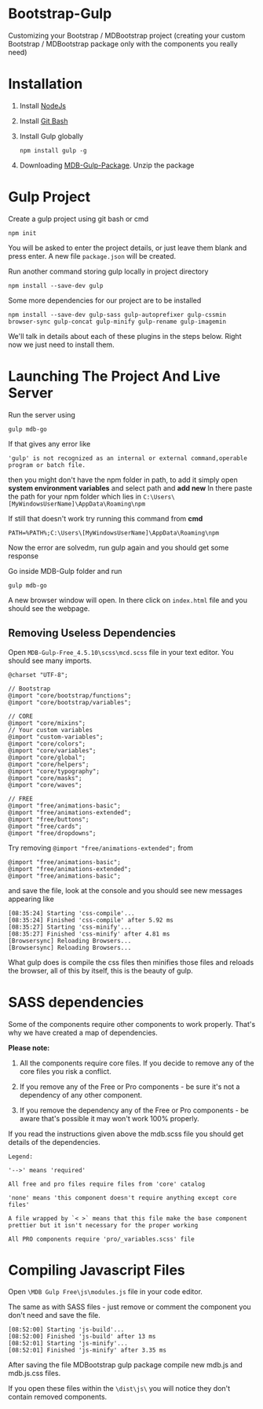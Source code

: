 # Bootstrap-Gulp
Customizing your Bootstrap / MDBootstrap project (creating your custom Bootstrap / MDBootstrap package only with the components you really need)

# Installation
1. Install [NodeJs](https://nodejs.org/en/)
2. Install [Git Bash](https://git-scm.com/downloads)
3. Install Gulp globally

	```
	npm install gulp -g
	```
4. Downloading [MDB-Gulp-Package](https://mdbootstrap.com/download/mdb-jquery/mdb-gulp-free/4510akkBX7PNghRC6EIE/MDB-Gulp-Free_4.5.10.zip). Unzip the package

# Gulp Project
Create a gulp project using git bash or cmd

```
npm init
```

You will be asked to enter the project details, or just leave them blank and press 
enter. A new file ```package.json``` will be created.

Run another command storing gulp locally in project directory

```
npm install --save-dev gulp
```

Some more dependencies for our project are to be installed

```
npm install --save-dev gulp-sass gulp-autoprefixer gulp-cssmin browser-sync gulp-concat gulp-minify gulp-rename gulp-imagemin
```

We'll talk in details about each of these plugins in the steps below. Right now we 
just need to install them.

# Launching The Project And Live Server
Run the server using
```
gulp mdb-go
```

If that gives any error like

```
'gulp' is not recognized as an internal or external command,operable program or batch file.
```

then you might don't have the npm folder in path, to add it simply open 
**system environment variables** and select path and **add new** In there paste the path
for your npm folder which lies in 
```C:\Users\[MyWindowsUserName]\AppData\Roaming\npm```

If still that doesn't work try running this command from **cmd**

```
PATH=%PATH%;C:\Users\[MyWindowsUserName]\AppData\Roaming\npm
```

Now the error are solvedm, run gulp again and you should get some response

Go inside MDB-Gulp folder and run 

```
gulp mdb-go
```

A new browser window will open. In there click on ```index.html``` file and you should see
the webpage. 

## Removing Useless Dependencies
Open ```MDB-Gulp-Free_4.5.10\scss\mcd.scss``` file in your text editor. You should see many
imports. 

```
@charset "UTF-8";

// Bootstrap
@import "core/bootstrap/functions";
@import "core/bootstrap/variables";

// CORE
@import "core/mixins";
// Your custom variables
@import "custom-variables";
@import "core/colors";
@import "core/variables";
@import "core/global";
@import "core/helpers";
@import "core/typography";
@import "core/masks";
@import "core/waves";

// FREE
@import "free/animations-basic";
@import "free/animations-extended";
@import "free/buttons";
@import "free/cards";
@import "free/dropdowns";
```

Try removing ```@import "free/animations-extended";``` from

```
@import "free/animations-basic";
@import "free/animations-extended";
@import "free/animations-basic";
```

and save the file, look at the console and you should see new messages appearing like

```
[08:35:24] Starting 'css-compile'...
[08:35:24] Finished 'css-compile' after 5.92 ms
[08:35:27] Starting 'css-minify'...
[08:35:27] Finished 'css-minify' after 4.81 ms
[Browsersync] Reloading Browsers...
[Browsersync] Reloading Browsers...

```

What gulp does is compile the css files then minifies those files and reloads the browser, 
all of this by itself, this is the beauty of gulp.

# SASS dependencies

Some of the components require other components to work properly. That's why we have created a map of dependencies.

**Please note:**

1. All the components require core files. If you decide to remove any of the core files you 
risk a conflict.

2. If you remove any of the Free or Pro components - be sure it's not a dependency of any 
other component.

3. If you remove the dependency any of the Free or Pro components - be aware that's 
possible it may won't work 100% properly.

If you read the instructions given above the mdb.scss file you should get details of the 
dependencies.

```
Legend:

'-->' means 'required'

All free and pro files require files from 'core' catalog

'none' means 'this component doesn't require anything except core files'

A file wrapped by `< >` means that this file make the base component prettier but it isn't necessary for the proper working

All PRO components require 'pro/_variables.scss' file
```

# Compiling Javascript Files
Open ```\MDB Gulp Free\js\modules.js``` file in your code editor.

The same as with SASS files - just remove or comment the component you don't need and save 
the file.

```
[08:52:00] Starting 'js-build'...
[08:52:00] Finished 'js-build' after 13 ms
[08:52:01] Starting 'js-minify'...
[08:52:01] Finished 'js-minify' after 3.35 ms

```

After saving the file MDBootstrap gulp package compile new mdb.js and mdb.js.css files.

If you open these files within the ```\dist\js\``` you will notice they don't contain 
removed components. 
